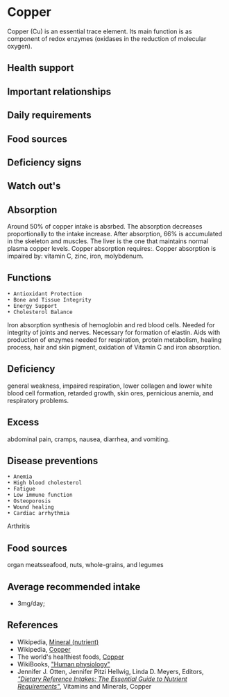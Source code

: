 # Copper
Copper (Cu) is an essential trace element. Its main function is as component of redox enzymes (oxidases in the reduction of molecular oxygen).

## Health support

## Important relationships

## Daily requirements

## Food sources

## Deficiency signs

## Watch out's

## Absorption
Around 50% of copper intake is absrbed. The absorption decreases proportionally to the intake increase. After absorption, 66% is accumulated in the skeleton and muscles. The liver is the one that maintains normal plasma copper levels.
Copper absorption requires:.
Copper absorption is impaired by: vitamin C, zinc, iron, molybdenum.

## Functions
	• Antioxidant Protection
	• Bone and Tissue Integrity
	• Energy Support
	• Cholesterol Balance
Iron absorption
synthesis of hemoglobin and red blood cells. Needed for integrity of joints and nerves. Necessary for formation of elastin. Aids with production of enzymes needed for respiration, protein metabolism, healing process, hair and skin pigment, oxidation of Vitamin C and iron absorption. 

## Deficiency
general weakness, impaired respiration, lower collagen and lower white blood cell formation, retarded growth, skin ores, pernicious anemia, and respiratory problems.

## Excess
 abdominal pain, cramps, nausea, diarrhea, and vomiting.


## Disease preventions
	• Anemia
	• High blood cholesterol
	• Fatigue
	• Low immune function
	• Osteoporosis
	• Wound healing
	• Cardiac arrhythmia
Arthritis

## Food sources
organ meatsseafood, nuts, whole-grains, and legumes

## Average recommended intake
- 3mg/day;

## References
- Wikipedia, [Mineral (nutrient)](https://en.wikipedia.org/wiki/Mineral_(nutrient))
- Wikipedia, [Copper](https://en.wikipedia.org/wiki/Copper)
- The world's healthiest foods, [Copper](http://www.whfoods.com/genpage.php?tname=nutrient&dbid=53)
- WikiBooks, ["Human physiology"](https://en.wikibooks.org/wiki/Human_Physiology/Nutrition#Minerals)
- Jennifer J. Otten, Jennifer Pitzi Hellwig, Linda D. Meyers, Editors, [_"Dietary Reference Intakes: The Essential Guide to Nutrient Requirements"_](https://www.amazon.com/Dietary-Reference-Intakes-Essential-Requirements/dp/0309157420), Vitamins and Minerals, Copper